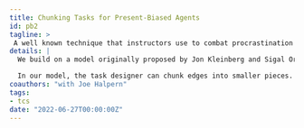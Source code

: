 ```yaml
---
title: Chunking Tasks for Present-Biased Agents
id: pb2
tagline: >
 A well known technique that instructors use to combat procrastination is to break up a large project into more manageable chunks. But how should this be done best? We formalize chunking within an existing model of present bias for task completion, derive algorithms for optimal chunking, and prove that a relatively small amount of chunking can ensure that biased agents behave optimally. 
details: |
  We build on a model originally proposed by Jon Kleinberg and Sigal Oren [[KO14]](https://arxiv.org/abs/1405.1254). In their model, tasks are represented by directed, acyclic graphs with designated start node $s$ and end node $t$. The agent traverses a shortest $s\to t$ path with one twist: when the evaluating the cost of a path, they multiply the cost of the first edge by their bias parameter, $b$. They traverse the first step of this biased path, and then *recompute* the best path. Existing results show that these biased agents can take *exponentially* more costly paths through a given graph.

  In our model, the task designer can chunk edges into smaller pieces. We show that, for edges along the shortest path, the optimal way to chunk an edge is to make initial pieces easier and later pieces progressively harder. For edges not along the shortest path, optimal chunking is significantly more complex, but we provide an efficient algorithm. We also show that with a linear number of chunks on each edge, the biased agent's cost can be exponentially lowered to within a constant factor of the true cheapest path. Finally, we show how to optimally chunk task graphs for multiple types of agents simultaneously.
coauthors: "with Joe Halpern"
tags:
- tcs
date: "2022-06-27T00:00:00Z"
---
```

